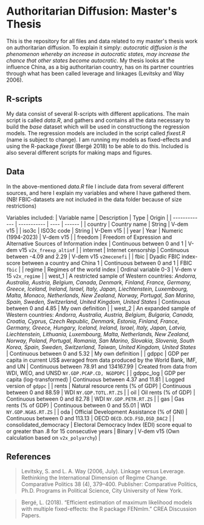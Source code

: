 # Authoritarian Diffusion: Master's Thesis
This is the repository for all files and data related to my master's thesis work on authoritarian diffusion. To explain it simply: *autocratic diffusion is the phenomenon whereby an increase in autocratic states, may increase the chance that other states become autocratic*. My thesis looks at the influence China, as a big authoritarian country, has on its partner countries through what has been called leverage and linkages (Levitsky and Way 2006).

## R-scripts
My data consist of several R-scripts with different applications. The main script is called *data.R*, and gathers and contains all the data necessary to build the *base* dataset which will be used in constructiong the regression models. The regression models are included in the script called *fixest.R* (name is subject to change). I am running my models as fixed-effects and using the R-package *fixest* (Bergé 2018) to be able to do this. Included is also several different scripts for making maps and figures.

## Data
In the above-mentioned *data.R* file I include data from several different sources, and here I explain my variables and where I have gathered them. (NB! FBIC-datasets are not included in the data folder because of size restrictions)

Variables included:
| Variable name | Description | Type | Origin |
| ------------- | ----------- | ---- | ------ |
| country       | Country name | String | V-dem v15 |
| iso3c         | ISO3c code | String | V-Dem v15 |
| year          | Year | Numeric (1994-2023) | V-dem v15 |
| freedom       | Freedom of Expression and Alternative Sources of Information index | Continuous between 0 and 1 | V-dem v15 `v2x_freexp_altinf` |
| internet      | Internet censorship | Continuous between -4.09 and 2.29 | V-dem v15 `v2mecenefi` |
| fbic          | Dyadic FBIC index-score between a country and China 1 | Continuous between 0 and 1 | FBIC `fbic` |
| regime        | Regimes of the world index | Ordinal variable 0-3 | V-dem v 15 `v2x_regime` |
| west_1        | A restricted sample of Western countries: *Andorra, Australia, Austria, Belgium, Canada, Denmark, Finland, France, Germany, Greece, Iceland, Ireland, Israel, Italy, Japan, Liechtenstein, Luxembourg, Malta, Monaco, Netherlands, New Zealand, Norway, Portugal, San Marino, Spain, Sweden, Switzerland, United Kingdom, United States* | Continuous between 0 and 4.85 | My own definition |
| west_2        | An expanded sample of Western countries: *Andorra, Australia, Austria, Belgium, Bulgaria, Canada, Croatia, Cyprus, Czech Republic, Denmark, Estonia, Finland, France, Germany, Greece, Hungary, Iceland, Ireland, Israel, Italy, Japan, Latvia, Liechtenstein, Lithuania, Luxembourg, Malta, Netherlands, New Zealand, Norway, Poland, Portugal, Romania, San Marino, Slovakia, Slovenia, South Korea, Spain, Sweden, Switzerland, Taiwan, United Kingdom, United States* | Continuous between 0 and 5.32 | My own definition |
| gdppc         | GDP per capita in current US$ averaged from data produced by the World Bank, IMF, and UN | Continuous between 78.91 and 134167.99 | Created from data from WDI, WEO, and UNSD `NY.GDP.PCAP.CD, NGDPDPC` |
| gdppc_log     | GDP per capita (log-transformed) | Continuous between 4.37 and 11.81 | Logged version of `gdppc` |
| rents         | Natural resource rents (% of GDP) | Continuous between 0 and 88.59 | WDI `NY.GDP.TOTL.RT.ZS` |
| oil           | Oil rents (% of GDP) | Continuous between 0 and 82.78 | WDI `NY.GDP.PETR.RT.ZS` |
| gas           | Gas rents (% of GDP) | Continuous between 0 and 55.01 | WDI `NY.GDP.NGAS.RT.ZS` |
| oda           | Official Development Assistance (% of GNI) | Continuous between 0 and 113.13 | OECD `OECD.DCD.FSD,DSD_DAC2` |
| consolidated_democracy | Electoral Democracy Index (EDI) score equal to or greater than .8 for 15 consecutive years | Binary | V-dem v15 (Own calculation based on `v2x_polyarchy`) |

## References
> Levitsky, S. and L. A. Way (2006, July). Linkage versus Leverage. Rethinking the International Dimension of Regime Change. Comparative Politics 38 (4), 379–400. Publisher: Comparative Politics, Ph.D. Programs in Political Science, City University of New York.

> Bergé, L. (2018). “Efficient estimation of maximum likelihood models with multiple fixed-effects: the R package FENmlm.” CREA Discussion Papers. 
